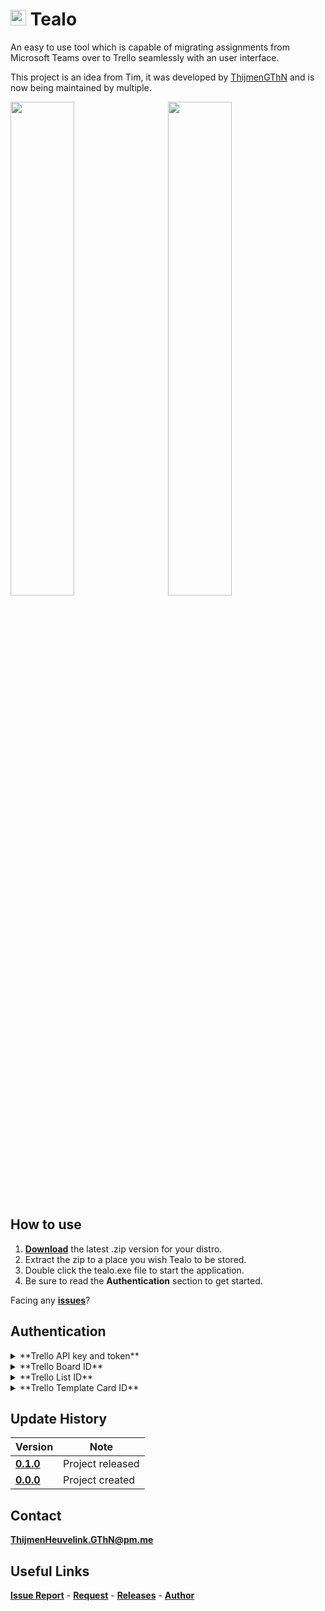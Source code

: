# <img src="https://i.imgur.com/ItE38Tl.png" width="25"> Tealo
An easy to use tool which is capable of migrating assignments from Microsoft Teams over to Trello seamlessly with an user interface.

This project is an idea from Tim, it was developed by [ThijmenGThN](https://github.com/ThijmenGThN) and is now being maintained by multiple.

<p align="left"><img src="https://i.imgur.com/brgvAbz.png" width="45%"><img src="https://i.imgur.com/e2HLxEW.png" width="45%" style="margin-left: 5%"></p>

## How to use
1. [**Download**](https://github.com/ThijmenGThN/Tealo/releases) the latest .zip version for your distro.
2. Extract the zip to a place you wish Tealo to be stored.
3. Double click the tealo.exe file to start the application.
4. Be sure to read the **Authentication** section to get started.

Facing any [**issues**](https://github.com/ThijmenGThN/Tealo/issues)?

## Authentication
<details>
  <summary>**Trello API key and token**</summary>
  - Get your Trello [key](https://trello.com/app-key) and [token](https://trello.com/app-key).
  	<img src="https://i.imgur.com/OMbgKT4.png" width="100%">
</details>
<details>
	<summary>**Trello Board ID**</summary>
    
    - Obtaining the board id from Trello.
   
  	<img src="https://i.imgur.com/04jozwA.gif" width="100%">
</details>
<details>
	<summary>**Trello List ID**</summary>
    
    - Obtaining the list id on a board from Trello.
   
  	<img src="https://i.imgur.com/0ZEW2iM.gif" width="100%">
</details>
<details>
	<summary>**Trello Template Card ID**</summary>
    
    - Obtaining the card id on a board from Trello.
   
  	<img src="https://i.imgur.com/1l8gO39.gif" width="100%">
</details>

## Update History
Version | Note
-|-
[**0.1.0**](https://github.com/ThijmenGThN/Tealo/releases/tag/0.1.0) | Project released
[**0.0.0**](https://github.com/ThijmenGThN/Tealo/releases/tag/0.0.0) | Project created

## Contact
[**ThijmenHeuvelink.GThN@pm.me**](mailto:ThijmenHeuvelink.GThN@pm.me)

## Useful Links
[**Issue Report**](https://github.com/ThijmenGThN/Tealo/issues) - [**Request**](https://github.com/ThijmenGThN/Tealo/pulls) - [**Releases**](https://github.com/ThijmenGThN/Tealo/releases) - [**Author**](https://github.com/ThijmenGThN)